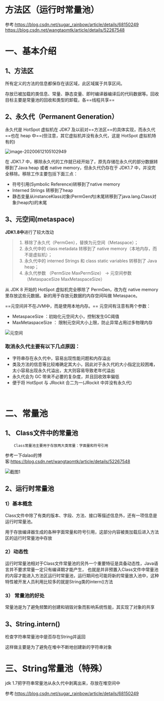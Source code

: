 # 方法区（运行时常量池）
参考:https://blog.csdn.net/sugar_rainbow/article/details/68150249<br>
https://blog.csdn.net/wangtaomtk/article/details/52267548

# 一、基本介绍
## 1、方法区

所有定义的方法的信息都保存在该区域，此区域属于共享区间。

存放已被加载的类信息、常量、静态变量、即时编译器编译后的代码数据等。回收目标主要是常量池的回收和类型的卸载，各==线程共享==

## 2、永久代（Permanent Generation）
永久代是 HotSpot 虚拟机在 JDK7 及以前对==方法区==的具体实现，而永久代==也在 heap 中==(但注意，其它虚拟机并没有永久代，这是 HotSpot 虚拟机特有的)

![image-20200612105102949](https://gitee.com/BlacksJack/picture-bed/raw/master/img/20200910165424.png)

在 JDK1.7 中，移除永久代的工作就已经开始了，原先存储在永久代的部分数据转移到了Java heap 或者 native memory，但永久代仍存在于 JDK1.7 中，并没完全移除。移除工作主要包括下面三点：

- 符号引用(Symbolic Reference)转移到了native memory
- Interned Strings 转移到了heap
- 静态变量从instanceKlass对象(PermGen内)末尾转移到了java.lang.Class对象(heap内)的末尾

## 3、元空间(metaspace)

**JDK1.8中**进行了较大改动

> 1. 移除了永久代（PermGen），替换为元空间（Metaspace）；
> 2. 永久代中的 class metadata 转移到了 native memory（本地内存，而不是虚拟机）；
> 3. 永久代中的 interned Strings 和 class static variables 转移到了 Java heap；
> 4. 永久代参数 （PermSize MaxPermSize） -> 元空间参数（MetaspaceSize MaxMetaspaceSize）

从 JDK 8 开始的 HotSpot 虚拟机完全移除了 PermGen，改为在 native memory 里存放这些元数据。新的用于存放元数据的内存空间叫做 Metaspace。

==元空间并不在JVM中，而是使用本地内存。==
	元空间有注意有两个参数：

- MetaspaceSize ：初始化元空间大小，控制发生GC阈值
- MaxMetaspaceSize ： 限制元空间大小上限，防止异常占用过多物理内存



![元空间](https://gitee.com/BlacksJack/picture-bed/raw/master/img/20200910165425.png)







### 取消永久代主要有以下几点原因：
- 字符串存在永久代中，容易出现性能问题和内存溢出
- 类及方法的信息等比较难确定其大小，因此对于永久代的大小指定比较困难，太小容易出现永久代溢出，太大则容易导致老年代溢出
- 永久代会为 GC 带来不必要的复杂度，并且回收效率偏低
- 便于将 HotSpot 与 JRockit 合二为一(JRockit 中并没有永久代)

​		



# 二、常量池
## 1、 Class文件中的常量池
 		Class常量池主要用于存放两大类常量：字面量和符号引用
参考一下dalao的博客:https://blog.csdn.net/wangtaomtk/article/details/52267548<br>



![截图1](https://gitee.com/BlacksJack/picture-bed/raw/master/img/20200910165426.png)



## 2、运行时常量池
### 1）基本概念
Class文件中除了有类的版本、字段、方法、接口等描述信息外，还有一项信息是运行时常量池。

用于存放编译器生成的各种字面常量和符号引用，这部分内容被类加载后进入方法区的运行时常量池中存放

### 2）动态性
运行时常量池相对于Class文件常量池的另外一个重要特征是具备动态性，Java语言并不要求常量一定只有编译期才能产生，		也就是并非预置入Class文件中常量池的内容才能进入方法区运行时常量池，运行期间也可能将新的常量放入池中，这种特性被开发人员利用比较多的就是String类的intern()方法

### 3） 常量池的好处
常量池是为了避免频繁的创建和销毁对象而影响系统性能，其实现了对象的共享



## 3、String.intern()

检查字符串常量池中是否存在String并返回

这样做主要是为了避免在堆中不断地创建新的字符串对象






# 三、String常量池（特殊）

jdk 1.7把字符串常量池从永久代中剥离出来，存放在堆空间中



参考:https://blog.csdn.net/sugar_rainbow/article/details/68150249




